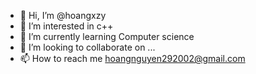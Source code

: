 - 👋 Hi, I’m @hoangxzy
- 👀 I’m interested in  c++
- 🌱 I’m currently learning  Computer science
- 💞️ I’m looking to collaborate on ...
- 📫 How to reach me hoangnguyen292002@gmail.com

<!---
hoangxzy/hoangxzy is a ✨ special ✨ repository because its `README.md` (this file) appears on your GitHub profile.
You can click the Preview link to take a look at your changes.
--->
